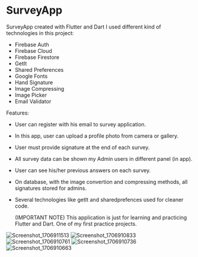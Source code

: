 # SurveyApp
 SurveyApp created with Flutter and Dart
I used different kind of technologies in this project:
- Firebase Auth
- Firebase Cloud
- Firebase Firestore
- GetIt
- Shared Preferences
- Google Fonts
- Hand Signature
- Image Compressing
- Image Picker
- Email Validator

Features:
- User can register with his email to survey application.
- In this app, user can upload a profile photo from camera or gallery. 
- User must provide signature at the end of each survey.
- All survey data can be shown my Admin users in different panel (in app).
- User can see his/her previous answers on each survey.
- On database, with the image convertion and compressing methods, all signatures stored for admins.
- Several technologies like getIt and sharedprefences used for cleaner code.

  (IMPORTANT NOTE) This application is just for learning and practicing Flutter and Dart. One of my first practice projects.

![Screenshot_1706911513](https://github.com/yasinatagun/SurveyApp/assets/4943407/71b42d36-e383-4b1e-bc7b-4a3abf03dceb)
![Screenshot_1706910833](https://github.com/yasinatagun/SurveyApp/assets/4943407/54228b96-44ae-45b8-9339-8a6c58a164d2)
![Screenshot_1706910761](https://github.com/yasinatagun/SurveyApp/assets/4943407/74718ab0-b262-4b95-b454-903d69b2c740)
![Screenshot_1706910736](https://github.com/yasinatagun/SurveyApp/assets/4943407/7b951eef-bf31-4648-927a-844fc0673928)
![Screenshot_1706910663](https://github.com/yasinatagun/SurveyApp/assets/4943407/d6785671-7fc7-4e7c-ae8b-8c1bd31f94f3)
